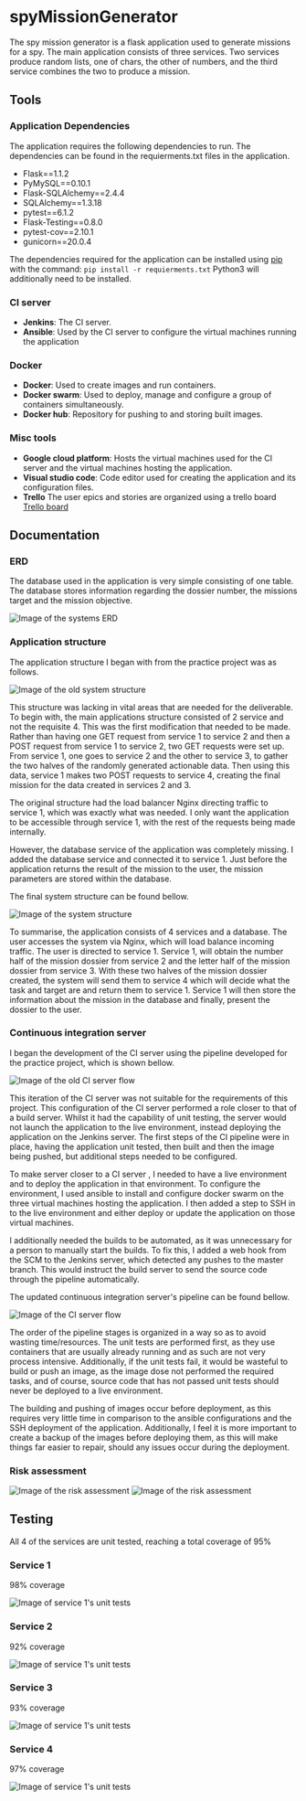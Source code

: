# spyMissionGenerator
The spy mission generator is a flask application used to generate missions for a spy. The main application consists of three services. Two services produce random lists, one of chars, the other of numbers, and the third service combines the two to produce a mission.

## Tools
### Application Dependencies
The application requires the following dependencies to run. The dependencies can be found in the requierments.txt files in the application.

- Flask==1.1.2
- PyMySQL==0.10.1
- Flask-SQLAlchemy==2.4.4
- SQLAlchemy==1.3.18
- pytest==6.1.2
- Flask-Testing==0.8.0
- pytest-cov==2.10.1
- gunicorn==20.0.4

The dependencies required for the application can be installed using [pip](https://pip.pypa.io/en/stable/) with the command:
`pip install -r requierments.txt`
Python3 will additionally need to be installed.

### CI server
-  **Jenkins**:
The CI server.
-  **Ansible**:
Used by the CI server to configure the virtual machines running the application

### Docker
-  **Docker**:
Used to create images and run containers.
-  **Docker swarm**:
Used to deploy, manage and configure a group of containers simultaneously.
-  **Docker hub**:
Repository for pushing to and storing built images.

### Misc tools
-  **Google cloud platform**:
Hosts the virtual machines used for the CI server and the virtual machines hosting the application.
-  **Visual studio code**:
Code editor used for creating the application and its configuration files.
- **Trello**
The user epics and stories are organized using a trello board [Trello board](https://trello.com/b/2ShfPFFM/dev-ops-core-practical-project-sprint-product-backlog)

## Documentation
### ERD
The database used in the application is very simple consisting of one table. The database stores information regarding the dossier number, the missions target and the mission objective.

![Image of the systems ERD](Images/erd.jpg)

### Application structure
The application structure I began with from the practice project was as follows.

![Image of the old system structure](Images/old_appstructure.jpg)

This structure was lacking in vital areas that are needed for the deliverable. To begin with, the main applications structure consisted of 2 service and not the requisite 4. This was the first modification that needed to be made. Rather than having one GET request from service 1 to service 2 and then a POST request from service 1 to service 2, two GET requests were set up. From service 1, one goes to service 2 and the other to service 3, to gather the two halves of the randomly generated actionable data. Then using this data, service 1 makes two POST requests to service 4, creating the final mission for the data created in services 2 and 3.

The original structure had the load balancer Nginx directing traffic to service 1, which was exactly what was needed. I only want the application to be accessible through service 1, with the rest of the requests being made internally.

However, the database service of the application was completely missing. I added the database service and connected it to service 1. Just before the application returns the result of the mission to the user, the mission parameters are stored within the database.

The final system structure can be found bellow.

![Image of the system structure](Images/appstructure.jpg)

To summarise, the application consists of 4 services and a database. The user accesses the system via Nginx, which will load balance incoming traffic. The user is directed to service 1. Service 1, will obtain the number half of the mission dossier from service 2 and the letter half of the mission dossier from service 3. With these two halves of the mission dossier created, the system will send them to service 4 which will decide what the task and target are and return them to service 1. Service 1 will then store the information about the mission in the database and finally, present the dossier to the user.

### Continuous integration server
I began the development of the CI server using the pipeline developed for the practice project, which is shown bellow.

![Image of the old CI server flow](Images/Old_server_flow.jpg)

This iteration of the CI server was not suitable for the requirements of this project. This configuration of the CI server performed a role closer to that of a build server. Whilst it had the capability of unit testing, the server would not launch the application to the live environment, instead deploying the application on the Jenkins server. The first steps of the CI pipeline were in place, having the application unit tested, then built and then the image being pushed, but additional steps needed to be configured.

To make server closer to a CI server , I needed to have a live environment and to deploy the application in that environment. To configure the environment, I used ansible to install and configure docker swarm on the three virtual machines hosting the application. I then added a step to SSH in to the live environment and either deploy or update the application on those virtual machines.

I additionally needed the builds to be automated, as it was unnecessary for a person to manually start the builds. To fix this, I added a web hook from the SCM to the Jenkins server, which detected any pushes to the master branch. This would instruct the build server to send the source code through the pipeline automatically.

The updated continuous integration server's pipeline can be found bellow.

![Image of the CI server flow](Images/CI_server_flow.jpg)

The order of the pipeline stages is organized in a way so as to avoid wasting time/resources. The unit tests are performed first, as they use containers that are usually already running and as such are not very process intensive. Additionally, if the unit tests fail, it would be wasteful to build or push an image, as the image dose not performed the required tasks, and of course, source code that has not passed unit tests should never be deployed to a live environment.

The building and pushing of images occur before deployment, as this requires very little time in comparison to the ansible configurations and the SSH deployment of the application. Additionally, I feel it is more important to create a backup of the images before deploying them, as this will make things far easier to repair, should any issues occur during the deployment.

### Risk assessment
![Image of the risk assessment](Images/riskassesmentpt1.jpg)
![Image of the risk assessment](Images/riskassesmentpt2.jpg)

## Testing
All 4 of the services are unit tested, reaching a total coverage of 95%
### Service 1
98% coverage

![Image of service 1's unit tests](Images/unit_tests/service_1_tests.jpg)
### Service 2
92% coverage

![Image of service 1's unit tests](Images/unit_tests/service_2_tests.jpg)
### Service 3
93% coverage

![Image of service 1's unit tests](Images/unit_tests/service_3_tests.jpg)
### Service 4
97% coverage

![Image of service 1's unit tests](Images/unit_tests/service_4_tests.jpg)